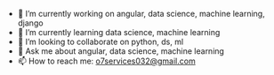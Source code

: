 
- 🔭 I’m currently working on angular, data science, machine learning, django
- 🌱 I’m currently learning data science, machine learning
- 👯 I’m looking to collaborate on python, ds, ml
- 💬 Ask me about angular, data science, machine learning
- 📫 How to reach me: o7services032@gmail.com
